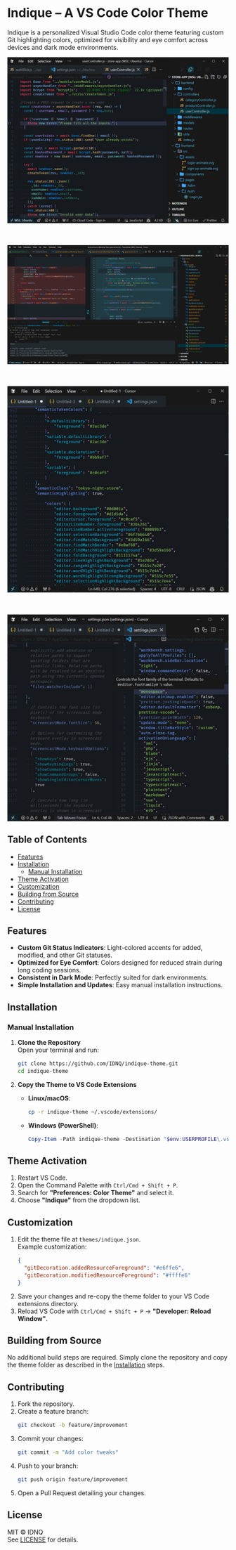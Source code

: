 
# Indique – A VS Code Color Theme

Indique is a personalized Visual Studio Code color theme featuring custom Git highlighting colors, optimized for visibility and eye comfort across devices and dark mode environments.

<div style="display: flex; flex-direction: column; gap: 50px; width: auto">
  <img src="preview-one.png" alt="Theme Preview 1" style="width: 100%;" />
  <img src="preview-two.png" alt="Theme Preview 2" style="width: 100%;" />
  <img src="preview-three.png" alt="Theme Preview 3" style="width: 100%;" />
  <img src="preview-four.png" alt="Theme Preview 4" style="width: 100%;" />
</div>



## Table of Contents
- [Features](#features)
- [Installation](#installation)
  - [Manual Installation](#manual-installation)
- [Theme Activation](#theme-activation)
- [Customization](#customization)
- [Building from Source](#building-from-source)
- [Contributing](#contributing)
- [License](#license)

## Features
- **Custom Git Status Indicators**: Light-colored accents for added, modified, and other Git statuses.
- **Optimized for Eye Comfort**: Colors designed for reduced strain during long coding sessions.
- **Consistent in Dark Mode**: Perfectly suited for dark environments.
- **Simple Installation and Updates**: Easy manual installation instructions.

## Installation

### Manual Installation

1. **Clone the Repository**  
   Open your terminal and run:
   ```bash
   git clone https://github.com/IDNQ/indique-theme.git
   cd indique-theme
   ```

2. **Copy the Theme to VS Code Extensions**  
   - **Linux/macOS**:
     ```bash
     cp -r indique-theme ~/.vscode/extensions/
     ```
   - **Windows (PowerShell)**:
     ```powershell
     Copy-Item -Path indique-theme -Destination "$env:USERPROFILE\.vscode\extensions\" -Recurse
     ```

## Theme Activation
1. Restart VS Code.
2. Open the Command Palette with `Ctrl/Cmd + Shift + P`.
3. Search for **"Preferences: Color Theme"** and select it.
4. Choose **"Indique"** from the dropdown list.

## Customization
1. Edit the theme file at `themes/indique.json`.  
   Example customization:
   ```json
   {
     "gitDecoration.addedResourceForeground": "#e6ffe6",
     "gitDecoration.modifiedResourceForeground": "#ffffe6"
   }
   ```
2. Save your changes and re-copy the theme folder to your VS Code extensions directory.
3. Reload VS Code with `Ctrl/Cmd + Shift + P` → **"Developer: Reload Window"**.

## Building from Source
No additional build steps are required. Simply clone the repository and copy the theme folder as described in the [Installation](#installation) steps.

## Contributing
1. Fork the repository.
2. Create a feature branch:
   ```bash
   git checkout -b feature/improvement
   ```
3. Commit your changes:
   ```bash
   git commit -m "Add color tweaks"
   ```
4. Push to your branch:
   ```bash
   git push origin feature/improvement
   ```
5. Open a Pull Request detailing your changes.

## License
MIT © IDNQ  
See [LICENSE](LICENSE) for details.
